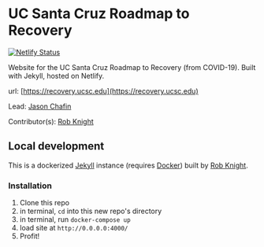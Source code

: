 # UC Santa Cruz Roadmap to Recovery

[![Netlify Status](https://api.netlify.com/api/v1/badges/4fc59578-e400-4c10-bc99-a3804eb38230/deploy-status)](https://app.netlify.com/sites/ucsc-recovery/deploys)

Website for the UC Santa Cruz Roadmap to Recovery (from COVID-19). Built with Jekyll, hosted on Netlify.

url: [https://recovery.ucsc.edu](https://recovery.ucsc.edu)

Lead: [Jason Chafin](https://github.com/Herm71)

Contributor(s): [Rob Knight](https://github.com/knice)

## Local development

This is a dockerized [Jekyll](https://jekyllrb.com/) instance (requires [Docker](https://www.docker.com/)) built by [Rob Knight](https://github.com/knice).


### Installation

1. Clone this repo
2. in terminal, `cd` into this new repo's directory
2. in terminal, run `docker-compose up`
3. load site at `http://0.0.0.0:4000/`
4. Profit!
